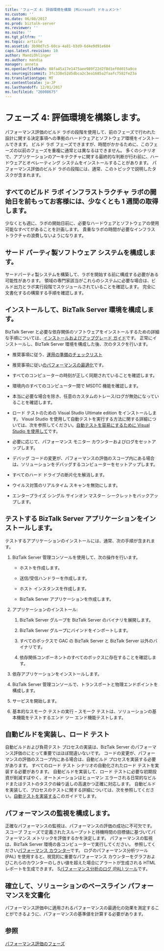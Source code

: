 ```yaml
---
title: 'フェーズ 4: 評価環境を構築 |Microsoft ドキュメント'
ms.custom: ''
ms.date: 06/08/2017
ms.prod: biztalk-server
ms.reviewer: ''
ms.suite: ''
ms.tgt_pltfrm: ''
ms.topic: article
ms.assetid: 3b90d7c5-60ca-4a81-b3d9-6d4e9d91e684
caps.latest.revision: 10
author: MandiOhlinger
ms.author: mandia
manager: anneta
ms.openlocfilehash: 88fa45a17e1475aee989f22d2f8d1ef0d015a9ce
ms.sourcegitcommit: 3fc338e52d5dbca2c3ea1685a2faafc7582fe23a
ms.translationtype: MT
ms.contentlocale: ja-JP
ms.lasthandoff: 12/01/2017
ms.locfileid: "26008675"
---
```

# <a name="phase-4-building-the-assessment-environment"></a>フェーズ 4: 評価環境を構築します。
パフォーマンス評価のビルド ラボの段階を使用して、前のフェーズで行われた設計に関する決定事項への準拠のハードウェアとソフトウェア環境をインストールできます。 ビルド ラボ フェーズできますが、時間がかかるために、このフェーズの以前のフェーズを重複に通常とは異なるはできません。 多くのシナリオで、アプリケーションのアーキテクチャに関する最終的な判断が行わ前に、ハードウェアとオペレーティング システムをインストールすることがあります。 パフォーマンス評価のビルド ラボの段階には、通常、このトピックで説明したタスクが含まれます。  
  
## <a name="obtain-all-build-lab-infrastructure-at-least-a-week-in-advance-of-the-lab-start-date"></a>すべてのビルド ラボ インフラストラクチャ ラボの開始日を前もってお客様には、少なくとも 1 週間の取得します。  
 少なくとも週に、ラボの開始日前に、必要なハードウェアとソフトウェアの使用可能なすべてがあることを計画します。 貴重なラボの時間が必要なインフラストラクチャの浪費しないようになります。  
  
## <a name="configure-third-party-software-systems"></a>サード パーティ製ソフトウェア システムを構成します。  
 サードパーティ製システムを構築して、ラボを開始する前に構成する必要がある可能性があります。 領域の専門家該当がこれらのシステムに必要な場合は、ビルド出力とラボ実行段階でスケジュールされていることを確認します。 完全に文書化するの構築する手順を確認します。  
  
## <a name="install-and-configure-the-biztalk-server-environment"></a>インストールして、BizTalk Server 環境を構成します。  
 BizTalk Server と必要な依存関係のソフトウェアをインストールするための詳細な手順については、[インストールおよびアップグレード ガイド](../install-and-config-guides/biztalk-server-what-s-new-installation-configuration-and-upgrade.md)です。 正常にインストールし、BizTalk Server 環境を構成した後、次のタスクを行います。  
  
-   推奨事項に従う、[運用の準備のチェックリスト](operational-readiness-checklists.md)
  
-   推奨事項に従い[のパフォーマンスの最適化](../technical-guides/optimizing-performance.md)です。  
  
-   すべてのコンピューターの時刻が正しく同期されていることを確認します。  
  
-   環境内のすべてのコンピューター間で MSDTC 機能を確認します。  
  
-   本当に必要な場合を除き、任意のカスタムのトレース/ログが無効になっていることを確認します。  
  
-   ロード テストのための Visual Studio Ultimate edition をインストールします。  Visual Studio を使用して自動テストを実行する方法に関する詳細については、次を参照してください。[自動テストを容易にするために Visual Studio を使用して](../technical-guides/using-visual-studio-to-facilitate-automated-testing.md)です。  
  
-   必要に応じて、パフォーマンス モニター カウンターおよびログをセットアップします。  
  
-   デバッグ コードの変更が、パフォーマンスの評価のスコープ内にある場合は、ソリューションをデバッグするコンピューターをセットアップします。  
  
-   すべてのハード ドライブの断片化を解消します。  
  
-   ウイルス対策のリアルタイム スキャンを無効にします。  
  
-   エンタープライズ シングル サインオン マスター シークレットをバックアップします。  
  
## <a name="install-the-biztalk-server-application-to-be-tested"></a>テストする BizTalk Server アプリケーションをインストールします。  
 テストするアプリケーションのインストールには、通常、次の手順が含まれます。  
  
1.  BizTalk Server 管理コンソールを使用して、次の操作を行います。  
  
    -   ホストを作成します。  
  
    -   送信/受信ハンドラーを作成します。  
  
    -   ホスト インスタンスを作成します。  
  
    -   BizTalk Server アプリケーションを作成します。  
  
2.  アプリケーションのインストール:  
  
    1.  BizTalk Server グループを BizTalk Server のバイナリを展開します。  
  
    2.  BizTalk Server グループにバインドをインポートします。  
  
    3.  すべてのボックスで GAC の BizTalk Server と BizTalk Server 以外のバイナリです。  
  
    4.  依存関係コンポーネントのすべてのボックスに存在することを確認します。  
  
3.  依存アプリケーションをインストールします。  
  
4.  BizTalk Server 管理コンソールで、トランスポートと物理エンドポイントを構成します。  
  
5.  サービスを開始します。  
  
6.  基本的なスモーク テストの実行 – スモーク テストは、ソリューションの基本機能をテストするエンド ツー エンド機能テストします。  
  
## <a name="implement-automated-build-and-load-testing"></a>自動ビルドを実装し、ロード テスト  
 自動ビルドおよび負荷テスト プロセスの実装は、BizTalk Server のパフォーマンス評価のにとって重要ではほぼ間違いないです。 コードの変更が、パフォーマンスの評価のスコープ内にある場合は、自動ビルド プロセスを実装する必要があります。 すべてのロード テスト シナリオの自動化されたロード テストを実装する必要があります。 自動ビルドを実装して、ロード テストに必要な初期投資が削減すばやく、オートメーションはヒューマン エラーされる日常的なビルドまたはテストのタスクの繰り返しの高速かつ正確に対応します。 自動ビルドを実装して、プロセスのテストに関する詳細については、次を参照してください。[自動テストを実装する](../technical-guides/implementing-automated-testing.md)このガイドでします。  
  
## <a name="configure-performance-monitoring"></a>パフォーマンスの監視を構成します。  
 正確なパフォーマンスの監視は、パフォーマンスの評価の成功に不可欠です。 スコープ フェーズで定義されたスループットと待機時間の目標値に基づいてパフォーマンス メトリックを評価するかを決定します。 パフォーマンスの監視は、BizTalk Server 環境の各コンピューターで実行してください。 参照してください[パフォーマンス カウンター](../core/performance-counters.md)です。 ログのパフォーマンス分析ツール (PAL) を使用すると、視覚的に重要なパフォーマンス カウンターをグラフおよびこれらのカウンターのしきい値を超えた場合にアラートが生成される HTML レポートを生成できます。 S[パフォーマンス分析のログ (PAL) ツール](https://github.com/clinthuffman/PAL)です。  
  
## <a name="establish-and-document-the-solutions-baseline-performance"></a>確立して、ソリューションのベースライン パフォーマンスを文書化  
 パフォーマンス評価中に適用されるパフォーマンスの最適化の効果を測定することができるように、パフォーマンスの基準値を計算する必要があります。  
  
## <a name="see-also"></a>参照  
 [パフォーマンス評価のフェーズ](../technical-guides/phases-of-a-performance-assessment.md)
